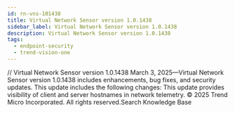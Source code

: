 ```yaml
---
id: rn-vns-101438
title: Virtual Network Sensor version 1.0.1438
sidebar_label: Virtual Network Sensor version 1.0.1438
description: Virtual Network Sensor version 1.0.1438
tags:
  - endpoint-security
  - trend-vision-one
---
```


/*<![CDATA[*/ $('#title').html($('meta[name=map-description]').attr('content')); /*]]>*/ Virtual Network Sensor version 1.0.1438 March 3, 2025—Virtual Network Sensor version 1.0.1438 includes enhancements, bug fixes, and security updates. This update includes the following changes: This update provides visibility of client and server hostnames in network telemetry. © 2025 Trend Micro Incorporated. All rights reserved.Search Knowledge Base